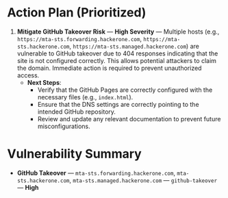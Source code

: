 # Action Plan (Prioritized)
1. **Mitigate GitHub Takeover Risk** — **High Severity** — Multiple hosts (e.g., `https://mta-sts.forwarding.hackerone.com`, `https://mta-sts.hackerone.com`, `https://mta-sts.managed.hackerone.com`) are vulnerable to GitHub takeover due to 404 responses indicating that the site is not configured correctly. This allows potential attackers to claim the domain. Immediate action is required to prevent unauthorized access. 
   - **Next Steps**: 
     - Verify that the GitHub Pages are correctly configured with the necessary files (e.g., `index.html`).
     - Ensure that the DNS settings are correctly pointing to the intended GitHub repository.
     - Review and update any relevant documentation to prevent future misconfigurations.

# Vulnerability Summary
- **GitHub Takeover** — `mta-sts.forwarding.hackerone.com`, `mta-sts.hackerone.com`, `mta-sts.managed.hackerone.com` — `github-takeover` — **High**